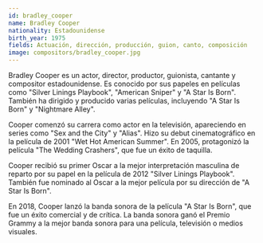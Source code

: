 ```yaml
---
id: bradley_cooper
name: Bradley Cooper
nationality: Estadounidense
birth_year: 1975
fields: Actuación, dirección, producción, guion, canto, composición
image: compositors/bradley_cooper.jpg
---
```

Bradley Cooper es un actor, director, productor, guionista, cantante y compositor estadounidense. Es conocido por sus papeles en películas como "Silver Linings Playbook", "American Sniper" y "A Star Is Born". También ha dirigido y producido varias películas, incluyendo "A Star Is Born" y "Nightmare Alley".

Cooper comenzó su carrera como actor en la televisión, apareciendo en series como "Sex and the City" y "Alias". Hizo su debut cinematográfico en la película de 2001 "Wet Hot American Summer". En 2005, protagonizó la película "The Wedding Crashers", que fue un éxito de taquilla.

Cooper recibió su primer Oscar a la mejor interpretación masculina de reparto por su papel en la película de 2012 "Silver Linings Playbook". También fue nominado al Oscar a la mejor película por su dirección de "A Star Is Born".

En 2018, Cooper lanzó la banda sonora de la película "A Star Is Born", que fue un éxito comercial y de crítica. La banda sonora ganó el Premio Grammy a la mejor banda sonora para una película, televisión o medios visuales.